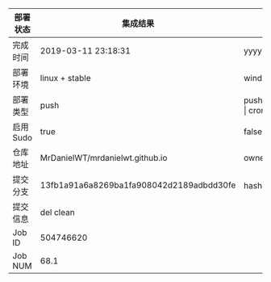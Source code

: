 部署状态 | 集成结果 | 参考值
---|---|---
完成时间 | 2019-03-11 23:18:31 | yyyy-mm-dd hh:mm:ss
部署环境 | linux + stable | window \| linux + stable
部署类型 | push | push \| pull_request \| api \| cron
启用Sudo | true | false \| true
仓库地址 | MrDanielWT/mrdanielwt.github.io | owner_name/repo_name
提交分支 | 13fb1a91a6a8269ba1fa908042d2189adbdd30fe | hash 16位
提交信息 | del clean |
Job ID   | 504746620 |
Job NUM  | 68.1 |
